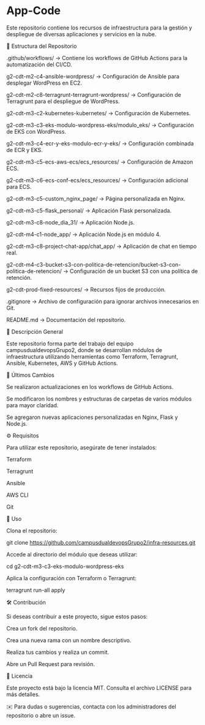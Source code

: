 # App-Code


Este repositorio contiene los recursos de infraestructura para la gestión y despliegue de diversas aplicaciones y servicios en la nube.

📂 Estructura del Repositorio

.github/workflows/ → Contiene los workflows de GitHub Actions para la automatización del CI/CD.

g2-cdt-m2-c4-ansible-wordpress/ → Configuración de Ansible para desplegar WordPress en EC2.

g2-cdt-m2-c8-terragrunt-terragrunt-wordpress/ → Configuración de Terragrunt para el despliegue de WordPress.

g2-cdt-m3-c2-kubernetes-kubernetes/ → Configuración de Kubernetes.

g2-cdt-m3-c3-eks-modulo-wordpress-eks/modulo_eks/ → Configuración de EKS con WordPress.

g2-cdt-m3-c4-ecr-y-eks-modulo-ecr-y-eks/ → Configuración combinada de ECR y EKS.

g2-cdt-m3-c5-ecs-aws-ecs/ecs_resources/ → Configuración de Amazon ECS.

g2-cdt-m3-c6-ecs-conf-ecs/ecs_resources/ → Configuración adicional para ECS.

g2-cdt-m3-c5-custom_nginx_page/ → Página personalizada en Nginx.

g2-cdt-m3-c5-flask_personal/ → Aplicación Flask personalizada.

g2-cdt-m3-c8-node_dia_31/ → Aplicación Node.js.

g2-cdt-m4-c1-node_app/ → Aplicación Node.js en módulo 4.

g2-cdt-m3-c8-project-chat-app/chat_app/ → Aplicación de chat en tiempo real.

g2-cdt-m4-c3-bucket-s3-con-politica-de-retencion/bucket-s3-con-politica-de-retencion/ → Configuración de un bucket S3 con una política de retención.

g2-cdt-prod-fixed-resources/ → Recursos fijos de producción.

.gitignore → Archivo de configuración para ignorar archivos innecesarios en Git.

README.md → Documentación del repositorio.

🚀 Descripción General

Este repositorio forma parte del trabajo del equipo campusdualdevopsGrupo2, donde se desarrollan módulos de infraestructura utilizando herramientas como Terraform, Terragrunt, Ansible, Kubernetes, AWS y GitHub Actions.

📌 Últimos Cambios

Se realizaron actualizaciones en los workflows de GitHub Actions.

Se modificaron los nombres y estructuras de carpetas de varios módulos para mayor claridad.

Se agregaron nuevas aplicaciones personalizadas en Nginx, Flask y Node.js.


⚙️ Requisitos

Para utilizar este repositorio, asegúrate de tener instalados:

Terraform

Terragrunt

Ansible

AWS CLI

Git

📖 Uso

Clona el repositorio:

git clone https://github.com/campusdualdevopsGrupo2/infra-resources.git

Accede al directorio del módulo que deseas utilizar:

cd g2-cdt-m3-c3-eks-modulo-wordpress-eks

Aplica la configuración con Terraform o Terragrunt:

terragrunt run-all apply

🛠 Contribución

Si deseas contribuir a este proyecto, sigue estos pasos:

Crea un fork del repositorio.

Crea una nueva rama con un nombre descriptivo.

Realiza tus cambios y realiza un commit.

Abre un Pull Request para revisión.

📜 Licencia

Este proyecto está bajo la licencia MIT. Consulta el archivo LICENSE para más detalles.

✉️ Para dudas o sugerencias, contacta con los administradores del repositorio o abre un issue.

